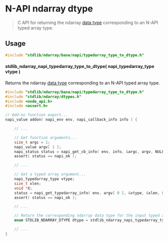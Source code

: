 <!--

@license Apache-2.0

Copyright (c) 2020 The Stdlib Authors.

Licensed under the Apache License, Version 2.0 (the "License");
you may not use this file except in compliance with the License.
You may obtain a copy of the License at

   http://www.apache.org/licenses/LICENSE-2.0

Unless required by applicable law or agreed to in writing, software
distributed under the License is distributed on an "AS IS" BASIS,
WITHOUT WARRANTIES OR CONDITIONS OF ANY KIND, either express or implied.
See the License for the specific language governing permissions and
limitations under the License.

-->

# N-API ndarray dtype

> C API for returning the ndarray [data type][@stdlib/ndarray/dtypes] corresponding to an N-API typed array type.

<!-- Section to include introductory text. Make sure to keep an empty line after the intro `section` element and another before the `/section` close. -->

<section class="intro">

</section>

<!-- /.intro -->

<!-- Package usage documentation. -->

<section class="usage">

## Usage

```c
#include "stdlib/ndarray/base/napi/typedarray_type_to_dtype.h"
```

#### stdlib_ndarray_napi_typedarray_type_to_dtype( napi_typedarray_type vtype )

Returns the ndarray [data type][@stdlib/ndarray/dtypes] corresponding to an N-API typed array type.

```c
#include "stdlib/ndarray/base/napi/typedarray_type_to_dtype.h"
#include "stdlib/ndarray/dtypes.h"
#include <node_api.h>
#include <assert.h>

// Add-on function export...
napi_value addon( napi_env env, napi_callback_info info ) {

    // ...

    // Get function arguments...
    size_t argc = 1;
    napi_value argv[ 1 ];
    napi_status status = napi_get_cb_info( env, info, &argc, argv, NULL, NULL );
    assert( status == napi_ok );

    // ...

    // Get a typed array argument...
    napi_typedarray_type vtype;
    size_t xlen;
    void *X;
    status = napi_get_typedarray_info( env, argv[ 0 ], &vtype, &xlen, &X, NULL, NULL );
    assert( status == napi_ok );

    // ...

    // Return the corresponding ndarray data type for the input typed array:
    enum STDLIB_NDARRAY_DTYPE dtype = stdlib_ndarray_napi_typedarray_type_to_dtype( vtype );

    // ...
}
```

</section>

<!-- /.usage -->

<!-- Package usage notes. Make sure to keep an empty line after the `section` element and another before the `/section` close. -->

<section class="notes">

</section>

<!-- /.notes -->

<!-- Package usage examples. -->

<section class="examples">

</section>

<!-- /.examples -->

<!-- Section to include cited references. If references are included, add a horizontal rule *before* the section. Make sure to keep an empty line after the `section` element and another before the `/section` close. -->

<section class="references">

</section>

<!-- /.references -->

<!-- Section for all links. Make sure to keep an empty line after the `section` element and another before the `/section` close. -->

<section class="links">

[@stdlib/ndarray/dtypes]: https://github.com/stdlib-js/stdlib

</section>

<!-- /.links -->
